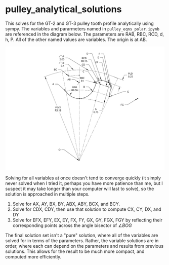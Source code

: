 # pulley_analytical_solutions

This solves for the GT-2 and GT-3 pulley tooth profile analytically
using sympy. The variables and pararmeters named in `pulley_eqns_polar.ipynb` are referenced in the diagram below. The parameters are RAB, RBC, RCD, d, h, P. All of the other named values are variables. The origin is at AB.

![Tooth Profile Diagram](/diagrams/polar_drawing_full.svg)

Solving for all variables at once doesn't tend to converge quickly (it simply never solved when I tried it, perhaps you have more patience than me, but I suspect it may take longer than your computer will last to solve),
so the solution is approached in multiple steps.

1. Solve for AX, AY, BX, BY, ABX, ABY, BCX, and BCY.
2. Solve for CDX, CDY, then use that solution to compute CX, CY, DX, and DY
3. Solve for EFX, EFY, EX, EY, FX, FY, GX, GY, FGX, FGY by reflecting their corresponding points across the angle bisector of $\angle BOG$

The final solution set isn't a "pure" solution, where all of the variables are solved for in terms of the parameters. Rather, the variable solutions are in order, where each can depend on the parameters and results from previous solutions. This allows for the result to be much more compact, and computed more efficiently.
